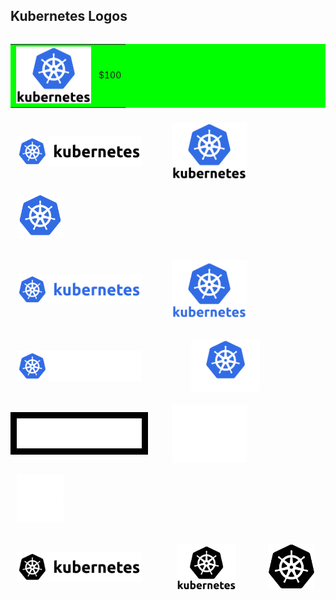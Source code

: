 <!DOCTYPE html>
<html>
  <head>
<meta charset="utf-8">
<meta name="viewport" content="width=device-width, initial-scale=1">


</head>

<table style="background-color:red">

## Kubernetes Logos

<table bgcolor="#00FF00">
  <tr>

  </tr>
  <tr>
    <td><img src="/kubernetes/stacked/color/kubernetes-stacked-color.png" width="120" style="display:inline;vertical-align:middle;padding:2%"></td>
    <td>$100</td>
  </tr>
</table>


<img bgcolor="#000000" src="/kubernetes/horizontal/color/kubernetes-horizontal-color.png" width="200" style="display:inline;vertical-align:middle;padding:2%;">    &nbsp;  &nbsp;  &nbsp; <img src="/kubernetes/stacked/color/kubernetes-stacked-color.png" width="120" style="display:inline;vertical-align:middle;padding:2%">&nbsp;  &nbsp;  &nbsp; <img src="/kubernetes/icon/color/kubernetes-icon-color.png" width="75" style="display:inline;vertical-align:middle;padding:2%">

<img src="/kubernetes/horizontal/all-blue-color/kubernetes-horizontal-all-blue-color.png" width="200" style="display:inline;vertical-align:middle;padding:2%">      &nbsp;  &nbsp;  &nbsp; <img src="/kubernetes/stacked/all-blue-color/kubernetes-stacked-all-blue-color.png" width="120" style="display:inline;vertical-align:middle;padding:2%">

<kbd>
<img src="/kubernetes/horizontal/white-text/kubernetes-horizontal-white-text.png" width="200" style="display:inline;vertical-align:middle;padding:2%">    &nbsp;  &nbsp;  &nbsp; <img src="/kubernetes/stacked/white-text/kubernetes-stacked-white-text.png" width="110" style="display:inline;vertical-align:middle;padding:2%">
</kbd>
<img src="/kubernetes/horizontal/white/kubernetes-horizontal-white.png" width="200" style="background-color:#000000;display:inline;vertical-align:middle;padding:2%">     &nbsp;  &nbsp;  &nbsp; <img src="/kubernetes/stacked/white/kubernetes-stacked-white.png" width="120" style="display:inline;vertical-align:middle;padding:2%">&nbsp;  &nbsp;  &nbsp; <img src="/kubernetes/icon/white/kubernetes-icon-white.png" width="75" style="display:inline;vertical-align:middle;padding:2%">

<img src="/kubernetes/horizontal/black/kubernetes-horizontal-black.png" width="200" style="display:inline;vertical-align:middle;padding:2%">      &nbsp;  &nbsp;  &nbsp; &nbsp;  <img src="/kubernetes/stacked/black/kubernetes-stacked-black.png" width="95" style="display:inline;vertical-align:middle;padding:2%">&nbsp;  &nbsp;  &nbsp; &nbsp;  <img src="/kubernetes/icon/black/kubernetes-icon-black.png" width="75" style="display:inline;vertical-align:middle;padding:2%">

<br><br>
</table>
</body>
</html>
